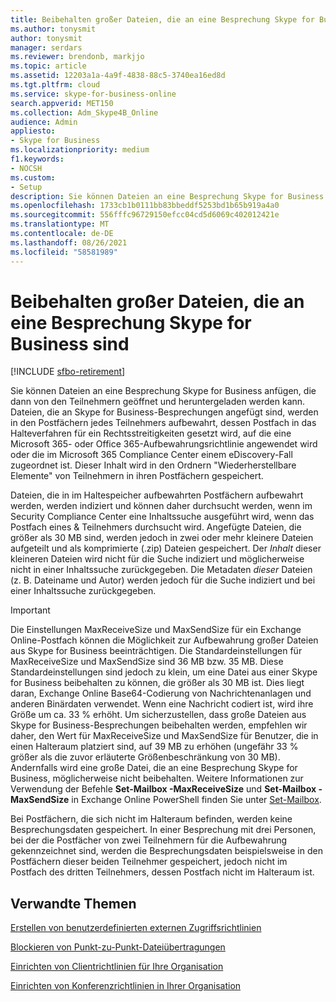 ```yaml
---
title: Beibehalten großer Dateien, die an eine Besprechung Skype for Business sind
ms.author: tonysmit
author: tonysmit
manager: serdars
ms.reviewer: brendonb, markjjo
ms.topic: article
ms.assetid: 12203a1a-4a9f-4838-88c5-3740ea16ed8d
ms.tgt.pltfrm: cloud
ms.service: skype-for-business-online
search.appverid: MET150
ms.collection: Adm_Skype4B_Online
audience: Admin
appliesto:
- Skype for Business
ms.localizationpriority: medium
f1.keywords:
- NOCSH
ms.custom:
- Setup
description: Sie können Dateien an eine Besprechung Skype for Business anfügen, die dann von den Teilnehmern geöffnet und heruntergeladen werden kann. Dateien, die an Skype for Business-Besprechungen angefügt sind, werden in den Postfächern jedes Teilnehmers aufbewahrt, dessen Postfach in das Halteverfahren für ein Rechtsstreitigkeiten gesetzt wird, auf die eine Microsoft 365- oder Office 365-Aufbewahrungsrichtlinie angewendet wird oder die im Microsoft 365 Compliance Center einem eDiscovery-Fall zugeordnet ist. Dieser Inhalt wird in den Ordnern "Wiederherstellbare Elemente" von Teilnehmern in ihren Postfächern gespeichert.
ms.openlocfilehash: 1733cb1b0111bb83bbeddf5253bd1b65b919a4a0
ms.sourcegitcommit: 556fffc96729150efcc04cd5d6069c402012421e
ms.translationtype: MT
ms.contentlocale: de-DE
ms.lasthandoff: 08/26/2021
ms.locfileid: "58581989"
---
```

# <a name="retaining-large-files-attached-to-a-skype-for-business-meeting"></a>Beibehalten großer Dateien, die an eine Besprechung Skype for Business sind

[!INCLUDE [sfbo-retirement](../../Hub/includes/sfbo-retirement.md)]

Sie können Dateien an eine Besprechung Skype for Business anfügen, die dann von den Teilnehmern geöffnet und heruntergeladen werden kann. Dateien, die an Skype for Business-Besprechungen angefügt sind, werden in den Postfächern jedes Teilnehmers aufbewahrt, dessen Postfach in das Halteverfahren für ein Rechtsstreitigkeiten gesetzt wird, auf die eine Microsoft 365- oder Office 365-Aufbewahrungsrichtlinie angewendet wird oder die im Microsoft 365 Compliance Center einem eDiscovery-Fall zugeordnet ist. Dieser Inhalt wird in  den Ordnern "Wiederherstellbare Elemente" von Teilnehmern in ihren Postfächern gespeichert.
  
Dateien, die in im Haltespeicher aufbewahrten Postfächern aufbewahrt werden, werden indiziert und können daher durchsucht werden, wenn im Security Compliance Center eine Inhaltssuche ausgeführt wird, wenn das Postfach eines &amp; Teilnehmers durchsucht wird. Angefügte Dateien, die größer als 30 MB sind, werden jedoch in zwei oder mehr kleinere Dateien aufgeteilt und als komprimierte (.zip) Dateien gespeichert. Der  *Inhalt*  dieser kleineren Dateien wird nicht für die Suche indiziert und möglicherweise nicht in einer Inhaltssuche zurückgegeben. Die Metadaten *dieser*  Dateien (z. B. Dateiname und Autor) werden jedoch für die Suche indiziert und bei einer Inhaltssuche zurückgegeben.
  
> [!IMPORTANT]
> Die Einstellungen MaxReceiveSize und MaxSendSize für ein Exchange Online-Postfach können die Möglichkeit zur Aufbewahrung großer Dateien aus Skype for Business beeinträchtigen. Die Standardeinstellungen für MaxReceiveSize und MaxSendSize sind 36 MB bzw. 35 MB. Diese Standardeinstellungen sind jedoch zu klein, um eine Datei aus einer Skype for Business beibehalten zu können, die größer als 30 MB ist. Dies liegt daran, Exchange Online Base64-Codierung von Nachrichtenanlagen und anderen Binärdaten verwendet. Wenn eine Nachricht codiert ist, wird ihre Größe um ca. 33 % erhöht. Um sicherzustellen, dass große Dateien aus Skype for Business-Besprechungen beibehalten werden, empfehlen wir daher, den Wert für MaxReceiveSize und MaxSendSize für Benutzer, die in einen Halteraum platziert sind, auf 39 MB zu erhöhen (ungefähr 33 % größer als die zuvor erläuterte Größenbeschränkung von 30 MB). Andernfalls wird eine große Datei, die an eine Besprechung Skype for Business, möglicherweise nicht beibehalten. Weitere Informationen zur Verwendung der Befehle **Set-Mailbox -MaxReceiveSize** und **Set-Mailbox -MaxSendSize** in Exchange Online PowerShell finden Sie unter [Set-Mailbox](/powershell/module/exchange/mailboxes/Set-Mailbox).
  
Bei Postfächern, die sich nicht im Halteraum befinden, werden keine Besprechungsdaten gespeichert. In einer Besprechung mit drei Personen, bei der die Postfächer von zwei Teilnehmern für die Aufbewahrung gekennzeichnet sind, werden die Besprechungsdaten beispielsweise in den Postfächern dieser beiden Teilnehmer gespeichert, jedoch nicht im Postfach des dritten Teilnehmers, dessen Postfach nicht im Halteraum ist.
  
## <a name="related-topics"></a>Verwandte Themen
[Erstellen von benutzerdefinierten externen Zugriffsrichtlinien](create-custom-external-access-policies.md)

[Blockieren von Punkt-zu-Punkt-Dateiübertragungen](block-point-to-point-file-transfers.md)

[Einrichten von Clientrichtlinien für Ihre Organisation](set-up-client-policies-for-your-organization.md)

[Einrichten von Konferenzrichtlinien in Ihrer Organisation](set-up-conferencing-policies-for-your-organization.md)
  
  
